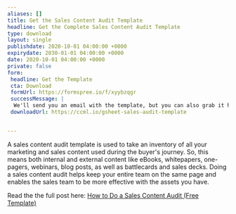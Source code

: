 ```yaml
---
aliases: []
title: Get the Sales Content Audit Template
headline: Get the Complete Sales Content Audit Template
type: download
layout: single
publishdate: 2020-10-01 04:00:00 +0000
expirydate: 2030-01-01 04:00:00 +0000
date: 2020-10-01 04:00:00 +0000
private: false
form:
 headline: Get the Template
 cta: Download
 formUrl: https://formspree.io/f/xyybzqgr
 successMessage: |
  We'll send you an email with the template, but you can also grab it here:
 downloadUrl: https://ccml.io/gsheet-sales-audit-template


---
```

A sales content audit template is used to take an inventory of all your marketing and sales content used during the buyer's journey. So, this means both internal and external content like eBooks, whitepapers, one-pagers, webinars, blog posts, as well as battlecards and sales decks. Doing a sales content audit helps keep your entire team on the same page and enables the sales team to be more effective with the assets you have. 

Read the the full post here: [How to Do a Sales Content Audit (Free Template)](/blog/how-to-do-a-sales-content-audit)